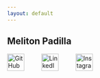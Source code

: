 ```yaml
---
layout: default
---
```

## Meliton Padilla
<div id="social" style="display:inline-flex">
<a href="https://github.com/MelitonPadilla" title="Github" style="padding-right: 40px">
<img alt="GitHub" height="40px" width="40px" src="../assets/github.svg"/>
</a>
<a href="https://www.linkedin.com/in/meliton-padilla" title="LinkedIn" style="padding-right: 40px">
<img alt="LinkedIn" height="40px" width="40px" src="../assets/linkedin.svg"/>
</a>
<a href="https://www.instagram.com/meliton7/" title="Instagram" style="padding-right: 40px">
<img alt="Instagram" height="40px" width="40px" src="../assets/instagram.svg"/>
</a>
</div>
